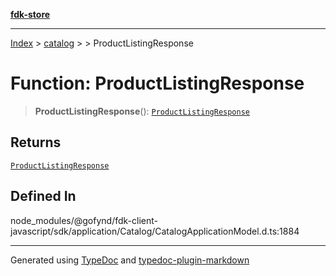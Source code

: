 [**fdk-store**](../../../README.md)
***

[Index](../../../API.md) > [catalog](../../README.md) > [<internal>](../README.md) > ProductListingResponse

# Function: ProductListingResponse

> **ProductListingResponse**(): [`ProductListingResponse`](../type-aliases/type-alias.ProductListingResponse.md)

## Returns

[`ProductListingResponse`](../type-aliases/type-alias.ProductListingResponse.md)

## Defined In

node\_modules/@gofynd/fdk-client-javascript/sdk/application/Catalog/CatalogApplicationModel.d.ts:1884

***
Generated using [TypeDoc](https://typedoc.org/) and [typedoc-plugin-markdown](https://www.npmjs.com/package/typedoc-plugin-markdown)

